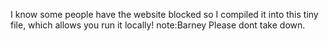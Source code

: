 I know some people have the website blocked so I compiled it into this tiny file, which allows you run it locally!
note:Barney Please dont take down.
